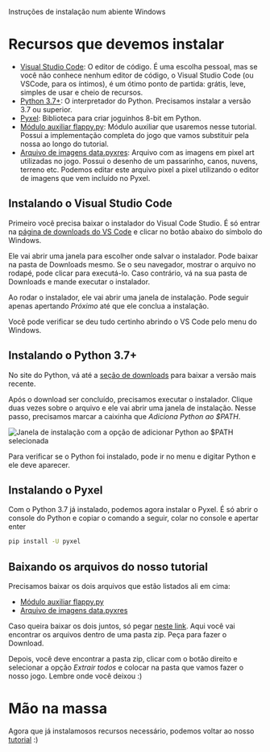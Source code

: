 Instruções de instalação num abiente Windows

# Recursos que devemos instalar

- [Visual Studio Code](https://code.visualstudio.com/): O editor de código. É uma escolha pessoal, mas 
  se você não conhece nenhum editor de código, o Visual Studio Code (ou VSCode, para os íntimos), é um 
  ótimo ponto de partida: grátis, leve, simples de usar e cheio de recursos.
- [Python 3.7+](http://python.org/): O interpretador do Python. Precisamos instalar a versão 3.7 ou superior.
- [Pyxel](https://github.com/kitao/pyxel): Biblioteca para criar joguinhos 8-bit em Python.
- [Módulo auxiliar flappy.py](https://github.com/pyladiesdf/flappy-tutorial/blob/master/flappy.py):
  Módulo auxiliar que usaremos nesse tutorial. Possui a implementação 
  completa do jogo que vamos substituir pela nossa ao longo do tutorial.
- [Arquivo de imagens data.pyxres](https://github.com/pyladiesdf/flappy-tutorial/blob/master/data.pyxres):
  Arquivo com as imagens em pixel art utilizadas no jogo. Possui o 
  desenho de um passarinho, canos, nuvens, terreno etc. Podemos editar este arquivo pixel a pixel utilizando
  o editor de imagens que vem incluído no Pyxel. 

## Instalando o Visual Studio Code

Primeiro você precisa baixar o instalador do Visual Code Studio. É só entrar na
[página de downloads do VS Code](https://code.visualstudio.com/download) e clicar no botão abaixo do símbolo do Windows.

Ele vai abrir uma janela para escolher onde salvar o instalador. Pode baixar na pasta de Downloads mesmo. Se o seu navegador, mostrar o arquivo no rodapé, pode clicar para executá-lo. Caso contrário, vá na sua pasta de Downloads e mande executar o instalador.

Ao rodar o instalador, ele vai abrir uma janela de instalação. Pode seguir apenas apertando *Próximo* até que ele conclua a instalação.

Você pode verificar se deu tudo certinho abrindo o VS Code pelo menu do Windows.

## Instalando o Python 3.7+

No site do Python, vá até a [seção de downloads](https://www.python.org/downloads/windows/) para baixar a versão mais recente.

Após o download ser concluído, precisamos executar o instalador. Clique duas vezes sobre o arquivo e ele vai abrir uma janela de instalação. Nesse passo, precisamos marcar a caixinha que *Adiciona Python ao $PATH*.

![Janela de instalação com a opção de adicionar Python ao $PATH selecionada](https://files.realpython.com/media/win-install-dialog.40e3ded144b0.png)

Para verificar se o Python foi instalado, pode ir no menu e digitar Python e ele deve aparecer.

## Instalando o Pyxel

Com o Python 3.7 já instalado, podemos agora instalar o Pyxel. É só abrir o console do Python e copiar o comando a seguir, colar no console e apertar enter

```sh
pip install -U pyxel
```

## Baixando os arquivos do nosso tutorial

Precisamos baixar os dois arquivos que estão listados ali em cima:
- [Módulo auxiliar flappy.py](https://github.com/pyladiesdf/flappy-tutorial/blob/master/flappy.py)
- [Arquivo de imagens data.pyxres](https://github.com/pyladiesdf/flappy-tutorial/blob/master/data.pyxres)

Caso queira baixar os dois juntos, só pegar [neste link](https://drive.google.com/file/d/1Vfiml81eJLq-iNvFb2DezQ4zdFnWnrh3/view?usp=sharing). Aqui você vai encontrar os arquivos dentro de uma pasta zip. Peça para fazer o Download.

Depois, você deve encontrar a pasta zip, clicar com o botão direito e selecionar a opção *Extrair todos* e colocar na pasta que vamos fazer o nosso jogo. Lembre onde você deixou :)


# Mão na massa

Agora que já instalamosos recursos necessário, podemos voltar ao nosso [tutorial](https://github.com/pyladiesdf/flappy-tutorial#tutorial-parte-1-iniciando-o-jogo) :)
